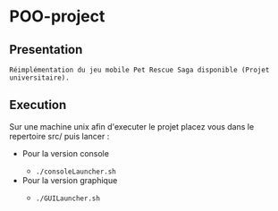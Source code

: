 # POO-project

## Presentation
    Réimplémentation du jeu mobile Pet Rescue Saga disponible (Projet universitaire).

## Execution
Sur une machine unix afin d'executer le projet placez vous dans le repertoire src/ puis lancer :
<ul>
<li>Pour la version console</li>
<ul>
<li><code>./consoleLauncher.sh</code></li>
</ul>
<li>Pour la version graphique</li>
<ul>
<li><code>./GUILauncher.sh</code></li>
</ul>
</ul>